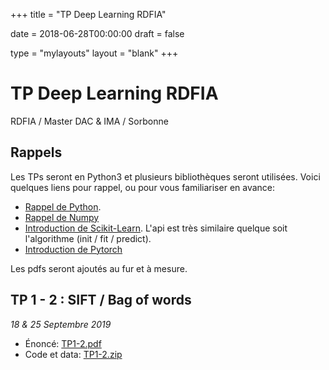 +++
title = "TP Deep Learning RDFIA"

date = 2018-06-28T00:00:00
draft = false

type = "mylayouts"
layout = "blank"
+++

# TP Deep Learning RDFIA

RDFIA / Master DAC & IMA / Sorbonne

## Rappels

Les TPs seront en Python3 et plusieurs bibliothèques seront utilisées. Voici
quelques liens pour rappel, ou pour vous familiariser en avance:

- [Rappel de Python](https://learnxinyminutes.com/docs/python/).
- [Rappel de Numpy](https://docs.scipy.org/doc/numpy/user/quickstart.html)
- [Introduction de Scikit-Learn](https://scikit-learn.org/stable/tutorial/basic/tutorial.html). L'api est très similaire quelque soit l'algorithme (init / fit / predict).
- [Introduction de Pytorch](https://pytorch.org/tutorials/beginner/deep_learning_60min_blitz.html)

Les pdfs seront ajoutés au fur et à mesure.

## TP 1 - 2 : SIFT / Bag of words
*18 & 25 Septembre 2019*

- Énoncé: [TP1-2.pdf](/files/rdfia_resources/tp1-2.pdf)
- Code et data: [TP1-2.zip](/files/rdfia_resources/tp1-2.zip)


